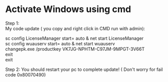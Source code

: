 # Activate Windows using cmd 

Step 1: <br>
My code update ( you copy and  right click in CMD run with admin): <br>


sc config LicenseManager start= auto & net start LicenseManager <br>
sc config wuauserv start= auto & net start wuauserv <br>
changepk.exe /productkey VK7JG-NPHTM-C97JM-9MPGT-3V66T <br>
exit <br>
exit <br>

Step 2: You should restart your pc to complete update! ( Don't worry for fail code 0x80070490)

